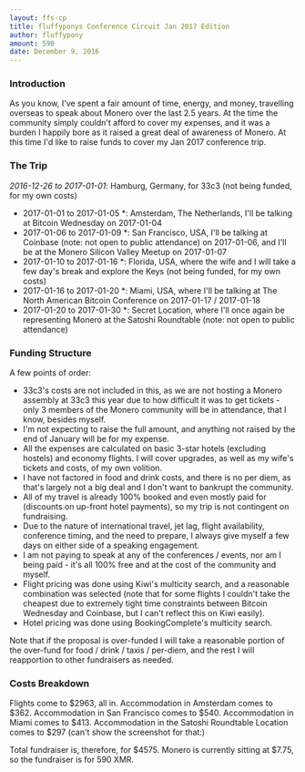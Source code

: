 ```yaml
---
layout: ffs-cp
title: fluffyponys Conference Circuit Jan 2017 Edition
author: fluffypony
amount: 590
date: December 9, 2016
---
```




### Introduction

As you know, I've spent a fair amount of time, energy, and money, travelling overseas to speak about Monero over the last 2.5 years. At the time the community simply couldn't afford to cover my expenses, and it was a burden I happily bore as it raised a great deal of awareness of Monero. At this time I'd like to raise funds to cover my Jan 2017 conference trip.

### The Trip

*2016-12-26 to 2017-01-01*: Hamburg, Germany, for 33c3 (not being funded, for my own costs)
* 2017-01-01 to 2017-01-05 *: Amsterdam, The Netherlands, I'll be talking at Bitcoin Wednesday on 2017-01-04
* 2017-01-06 to 2017-01-09 *: San Francisco, USA, I'll be talking at Coinbase (note: not open to public attendance) on 2017-01-06, and I'll be at the Monero Silicon Valley Meetup on 2017-01-07
* 2017-01-10 to 2017-01-16 *: Florida, USA, where the wife and I will take a few day's break and explore the Keys (not being funded, for my own costs)
* 2017-01-16 to 2017-01-20 *: Miami, USA, where I'll be talking at The North American Bitcoin Conference on 2017-01-17 / 2017-01-18
* 2017-01-20 to 2017-01-30 *: Secret Location, where I'll once again be representing Monero at the Satoshi Roundtable (note: not open to public attendance)

### Funding Structure

A few points of order:

- 33c3's costs are not included in this, as we are not hosting a Monero assembly at 33c3 this year due to how difficult it was to get tickets - only 3 members of the Monero community will be in attendance, that I know, besides myself.
- I'm not expecting to raise the full amount, and anything not raised by the end of January will be for my expense.
- All the expenses are calculated on basic 3-star hotels (excluding hostels) and economy flights. I will cover upgrades, as well as my wife's tickets and costs, of my own volition.
- I have not factored in food and drink costs, and there is no per diem, as that's largely not a big deal and I don't want to bankrupt the community.
- All of my travel is already 100% booked and even mostly paid for (discounts on up-front hotel payments), so my trip is not contingent on fundraising.
- Due to the nature of international travel, jet lag, flight availability, conference timing, and the need to prepare, I always give myself a few days on either side of a speaking engagement.
- I am not paying to speak at any of the conferences / events, nor am I being paid - it's all 100% free and at the cost of the community and myself.
- Flight pricing was done using Kiwi's multicity search, and a reasonable combination was selected (note that for some flights I couldn't take the cheapest due to extremely tight time constraints between Bitcoin Wednesday and Coinbase, but I can't reflect this on Kiwi easily).
- Hotel pricing was done using BookingComplete's multicity search.

Note that if the proposal is over-funded I will take a reasonable portion of the over-fund for food / drink / taxis / per-diem, and the rest I will reapportion to other fundraisers as needed.

### Costs Breakdown

Flights come to $2963, all in.
Accommodation in Amsterdam comes to $362.
Accommodation in San Francisco comes to $540.
Accommodation in Miami comes to $413.
Accommodation in the Satoshi Roundtable Location comes to $297 (can't show the screenshot for that:)

Total fundraiser is, therefore, for $4575. Monero is currently sitting at $7.75, so the fundraiser is for 590 XMR.

